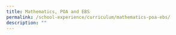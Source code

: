 ```yaml
---
title: Mathematics, POA and EBS
permalink: /school-experience/curriculum/mathematics-poa-ebs/
description: ""
---
```

